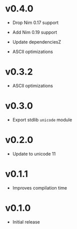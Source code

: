 v0.4.0
==================

* Drop Nim 0.17 support
* Add Nim 0.19 support
* Update dependenciesZ

* ASCII optimizations

v0.3.2
==================

* ASCII optimizations

v0.3.0
==================

* Export stdlib `unicode` module

v0.2.0
==================

* Update to unicode 11

v0.1.1
==================

* Improves compilation time

v0.1.0
==================

* Initial release
